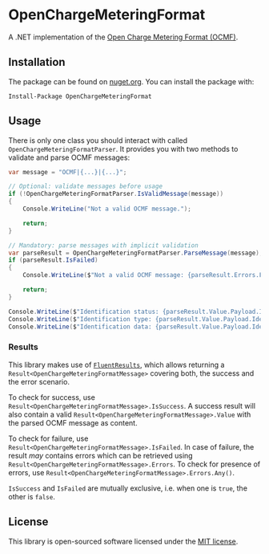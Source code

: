 # OpenChargeMeteringFormat

A .NET implementation of the [Open Charge Metering Format (OCMF)](https://github.com/SAFE-eV/OCMF-Open-Charge-Metering-Format).

## Installation

The package can be found on [nuget.org](https://www.nuget.org/packages/OpenChargeMeteringFormat/).
You can install the package with:

```pwsh
Install-Package OpenChargeMeteringFormat
```

## Usage

There is only one class you should interact with called `OpenChargeMeteringFormatParser`.
It provides you with two methods to validate and parse OCMF messages:

```csharp
var message = "OCMF|{...}|{...}";

// Optional: validate messages before usage
if (!OpenChargeMeteringFormatParser.IsValidMessage(message))
{
    Console.WriteLine("Not a valid OCMF message.");

    return;
}

// Mandatory: parse messages with implicit validation
var parseResult = OpenChargeMeteringFormatParser.ParseMessage(message);
if (parseResult.IsFailed)
{
    Console.WriteLine($"Not a valid OCMF message: {parseResult.Errors.First()?.Message}");

    return;
}

Console.WriteLine($"Identification status: {parseResult.Value.Payload.IdentificationStatus}");
Console.WriteLine($"Identification type: {parseResult.Value.Payload.IdentificationType}");
Console.WriteLine($"Identification data: {parseResult.Value.Payload.IdentificationData}");
```

### Results

This library makes use of [`FluentResults`](https://github.com/altmann/FluentResults),
which allows returning a `Result<OpenChargeMeteringFormatMessage>` covering both,
the success and the error scenario.

To check for success, use `Result<OpenChargeMeteringFormatMessage>.IsSuccess`.
A success result will also contain a valid `Result<OpenChargeMeteringFormatMessage>.Value`
with the parsed OCMF message as content.

To check for failure, use `Result<OpenChargeMeteringFormatMessage>.IsFailed`.
In case of failure, the result _may_ contains errors which can be retrieved using
`Result<OpenChargeMeteringFormatMessage>.Errors`. To check for presence of errors,
use `Result<OpenChargeMeteringFormatMessage>.Errors.Any()`.

`IsSuccess` and `IsFailed` are mutually exclusive, i.e. when one is `true`, the other is `false`.

## License

This library is open-sourced software licensed under the [MIT license](LICENSE).
